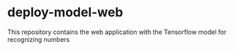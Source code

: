 # deploy-model-web
 This repository contains the web application with the Tensorflow model for recognizing numbers
